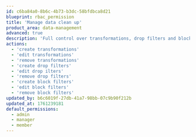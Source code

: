 ```yaml
---
id: c6ba84a0-8b6c-4b73-b3dc-58bfdbca8d21
blueprint: rbac_permission
title: 'Manage data clean up'
product_area: data-management
advanced: true
description: 'Full control over transformations, drop filters and block filters'
actions:
  - 'create transformations'
  - 'edit transformations'
  - 'remove transformations'
  - 'create drop filters'
  - 'edit drop ilters'
  - 'remove drop filters'
  - 'create block filters'
  - 'edit block filters'
  - 'remove block filters'
updated_by: b6c6019f-27db-41a7-98bb-07c9b90f212b
updated_at: 1761239181
default_permissions:
  - admin
  - manager
  - member
---
```

